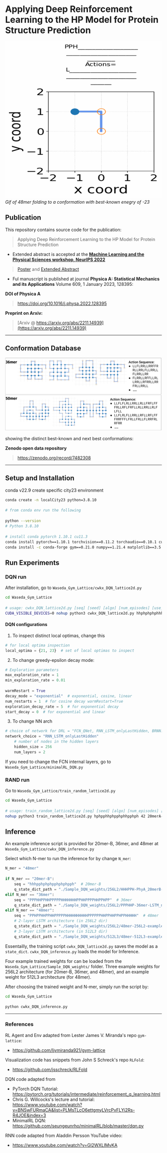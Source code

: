 # Applying Deep Reinforcement Learning to the HP Model for Protein Structure Prediction

![48mer-Energy23-GIF](./48mer_E23.gif)
_Gif of 48mer folding to a conformation with best-known enegry of -23_

## Publication

This repository contains source code for the publication:
> Applying Deep Reinforcement Learning to the HP Model for Protein Structure Prediction

- Extended abstract is accepted at the **[Machine Learning and the Physical Sciences workshop, NeurIPS 2022](https://ml4physicalsciences.github.io/2022/)**

> [Poster](https://neurips.cc/media/PosterPDFs/NeurIPS%202022/56887.png) and [Extended Abstract](https://ml4physicalsciences.github.io/2022/files/NeurIPS_ML4PS_2022_20.pdf)

- Ful manuscript is published at journal **Physica A: Statistical Mechanics and its Applications** Volume 609, 1 January 2023, 128395:

**DOI of Physica A**
> https://doi.org/10.1016/j.physa.2022.128395

**Preprint on Arxiv:**
> [Arxiv @ https://arxiv.org/abs/2211.14939](https://arxiv.org/abs/2211.14939)



---

## Conformation Database

![Conformation-DB](./conf_db.png)

showing the distinct best-known and next best conformations:

**Zenodo open data repository**
> https://zenodo.org/record/7482308


---
## Setup and Installation

conda v22.9 create specific city23 environment

```sh
conda create -n localCity23 python=3.8.10

# from conda env run the following

python --version
# Python 3.8.10

# install conda pytorch 1.10.1 cu11.3
conda install pytorch==1.10.1 torchvision==0.11.2 torchaudio==0.10.1 cudatoolkit=11.3 -c pytorch -c conda-forge
conda install -c conda-forge gym==0.21.0 numpy==1.21.4 matplotlib==3.5.0 scikit-learn==1.0.1 scipy==1.7.3 prettytable==2.4.0
```

## Run Experiments

### DQN run

After installation, go to `Waseda_Gym_Lattice/cwkx_DQN_lattice2d.py`

```sh
cd Waseda_Gym_Lattice

# usage: cwkx_DQN_lattice2d.py [seq] [seed] [algo] [num_episodes] [use_early_stop]..
CUDA_VISIBLE_DEVICES=0 nohup python3 cwkx_DQN_lattice2d.py hhphphphphhhhphppphppphpppphppphppphphhhhphphphphh 42 50mer-DQN-Seed42-600K 600000 0 &
```

#### DQN configurations

1. To inspect distinct local optimas, change this
```py
# for local optima inspection
local_optima = {21, 23}  # set of local optimas to inspect
```

2. To change greedy-epsilon decay mode:
```py
# Exploration parameters
max_exploration_rate = 1
min_exploration_rate = 0.01

warmRestart = True
decay_mode = "exponential"  # exponential, cosine, linear
num_restarts = 1  # for cosine decay warmRestart=True
exploration_decay_rate = 5  # for exponential decay
start_decay = 0  # for exponential and linear
```

3. To change NN arch
```py
# choice of network for DRL = "FCN_QNet, RNN_LSTM_onlyLastHidden, BRNN..."
network_choice = "RNN_LSTM_onlyLastHidden"
    # number of nodes in the hidden layers
    hidden_size = 256
    num_layers = 2
```
If you need to change the FCN internal layers, go to `Waseda_Gym_Lattice/minimalRL_DQN.py`

### RAND run

Go to `Waseda_Gym_Lattice/train_random_lattice2d.py`

```sh
cd Waseda_Gym_Lattice

# usage: train_random_lattice2d.py [seq] [seed] [algo] [num_episodes] [use_early_stop]...
nohup python3 train_random_lattice2d.py hphpphhphpphphhpphph 42 20merA-RAND-Seed42-100K 100000 0 &
```

## Inference

An example inference script is provided for 20mer-B, 36mer, and 48mer at `Waseda_Gym_Lattice/cwkx_DQN_inference.py`

Select which N-mer to run the inference for by change `N_mer`:
```py
N_mer = "48mer"

if N_mer == "20mer-B":
    seq = "hhhpphphphpphphphpph"  # 20mer-B
    q_state_dict_path = "./Sample_DQN_weights/256L2/HHHPPH-PhyA_20merB-LSTM_noTrap_noES-1991-100K-seed1991-100000epi-state_dict.pth"
elif N_mer == "36mer":
    seq = "PPPHHPPHHPPPPPHHHHHHHPPHHPPPPHHPPHPP"  # 36mer
    q_state_dict_path = "./Sample_DQN_weights/256L2/PPPHHP-36mer-LSTM_noTrap_noES-1991-500K-seed1991-500000epi-state_dict.pth"
elif N_mer == "48mer":
    seq = "PPHPPHHPPHHPPPPPHHHHHHHHHHPPPPPPHHPPHHPPHPPHHHHH"  # 48mer
    # 2-layer LSTM architecture (in 256L2 dir)
    q_state_dict_path = "./Sample_DQN_weights/256L2/48mer-256L2-example-state_dict.pth"
    # 3-layer LSTM architecture (in 512L3 dir)
    q_state_dict_path = "./Sample_DQN_weights/512L3/48mer-512L3-example-state_dict.pth"
```
Essentailly, the training script `cwkx_DQN_lattice2d.py` saves the model as a `state_dict`.
`cwkx_DQN_inference.py` loads the model for Inference.

Four example trained weights for can be loaded from the `Waseda_Gym_Lattice/Sample_DQN_weights/` folder. Three example weights for 256L2 architecture (for 20mer-B, 36mer, and 48mer), and an example weight for 512L3 architecture (for 48mer).

After choosing the trained weight and N-mer, simply run the script by:
```bash
cd Waseda_Gym_Lattice

python cwkx_DQN_inference.py
```


---

### References

RL Agent and Env adapted from Lester James V. Miranda's repo `gym-lattice`:
- https://github.com/ljvmiranda921/gym-lattice

Visualization code has snippets from John S Schreck's repo `RLFold`:
- https://github.com/jsschreck/RLFold

DQN code adapted from
- PyTorch DQN Tutorial: https://pytorch.org/tutorials/intermediate/reinforcement_q_learning.html
- Chris G. Willcocks's lecture and tutorial: https://www.youtube.com/watch?v=BNSwFURmaCA&list=PLMsTLcO6ettgmyLVrcPvFLYi2Rs-R4JOE&index=3
- MinimalRL DQN: https://github.com/seungeunrho/minimalRL/blob/master/dqn.py

RNN code adapted from Aladdin Persson YouTube video:
- https://www.youtube.com/watch?v=Gl2WXLIMvKA

<!-- ## Misc

The related work by Jafari et al. 2020 was not compared over integrity concerns. Please see **the PubPeer entry**: https://pubpeer.com/publications/E61AA803C8CB422EC4C05A6C39D87E -->
